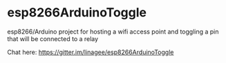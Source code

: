 # esp8266ArduinoToggle
esp8266/Arduino project for hosting a wifi access point and toggling a pin that will be connected to a relay


Chat here: https://gitter.im/linagee/esp8266ArduinoToggle
